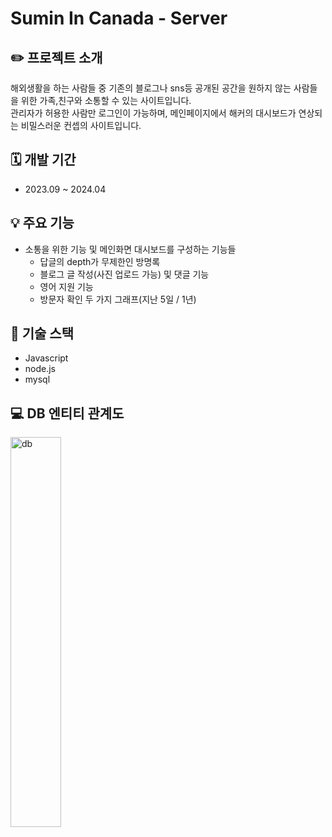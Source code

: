 # Sumin In Canada - Server

## ✏️ 프로젝트 소개
  해외생활을 하는 사람들 중 기존의 블로그나 sns등 공개된 공간을 원하지 않는 사람들을 위한 가족,친구와 소통할 수 있는 사이트입니다.   
  관리자가 허용한 사람만 로그인이 가능하며, 메인페이지에서 해커의 대시보드가 연상되는 비밀스러운 컨셉의 사이트입니다.

## 🗓 개발 기간
  * 2023.09 ~ 2024.04
  
## 💡 주요 기능
* 소통을 위한 기능 및 메인화면 대시보드를 구성하는 기능들
   * 답글의 depth가 무제한인 방명록
   * 블로그 글 작성(사진 업로드 가능) 및 댓글 기능
   * 영어 지원 기능
   * 방문자 확인 두 가지 그래프(지난 5일 / 1년)   
   
## 🔨 기술 스택
  * Javascript
  * node.js
  * mysql

## 💻 DB 엔티티 관계도
<img src="https://github.com/user-attachments/assets/7dac33b8-aa23-49cc-8319-b4da141354ae" width="40%" title="db"/>
